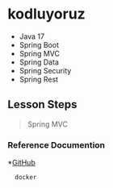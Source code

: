 # kodluyoruz
- Java 17
- Spring Boot
- Spring MVC
- Spring Data
- Spring Security
- Spring Rest

## Lesson Steps
> Spring MVC

### Reference Documention

*[GitHub](https://github.com/hakanozdmr/kodluyoruz)

```sh
  docker
```


